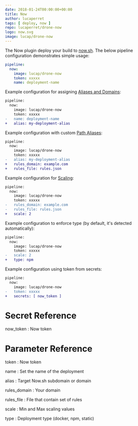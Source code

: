 ```yaml
---
date: 2018-01-24T00:00:00+00:00
title: Now
author: lucaperret
tags: [ deploy, now ]
repo: lucaperret/drone-now
logo: now.svg
image: lucap/drone-now
---
```


The Now plugin deploy your build to [now.sh](https://zeit.co/now). The below pipeline configuration demonstrates simple usage:

```yaml
pipeline:
  now:
    image: lucap/drone-now
    token: xxxxx
    name: deployment-name
```

Example configuration for assigning [Aliases and Domains](https://zeit.co/docs/features/aliases):

```diff
pipeline:
  now:
    image: lucap/drone-now
    token: xxxxx
-   name: deployment-name
+   alias: my-deployment-alias
```

Example configuration with custom [Path Aliases](https://zeit.co/docs/features/path-aliases):

```diff
pipeline:
  now:
    image: lucap/drone-now
    token: xxxxx
-   alias: my-deployment-alias
+   rules_domain: example.com
+   rules_file: rules.json
```

Example configuration for [Scaling](https://zeit.co/docs/getting-started/scaling):

```diff
pipeline:
  now:
    image: lucap/drone-now
    token: xxxxx
-   rules_domain: example.com
-   rules_file: rules.json
+   scale: 2
```

Example configuration to enforce type (by default, it's detected automatically):

```diff
pipeline:
  now:
    image: lucap/drone-now
    token: xxxxx
-   scale: 2
+   type: npm
```

Example configuration using token from secrets:

```diff
pipeline:
  now:
    image: lucap/drone-now
-   token: xxxxx
+   secrets: [ now_token ]
```

# Secret Reference

now_token
: Now token

# Parameter Reference

token
: Now token

name
: Set the name of the deployment

alias
: Target Now.sh subdomain or domain

rules_domain
: Your domain

rules_file
: File that contain set of rules

scale
: Min and Max scaling values

type
: Deployment type (docker, npm, static)